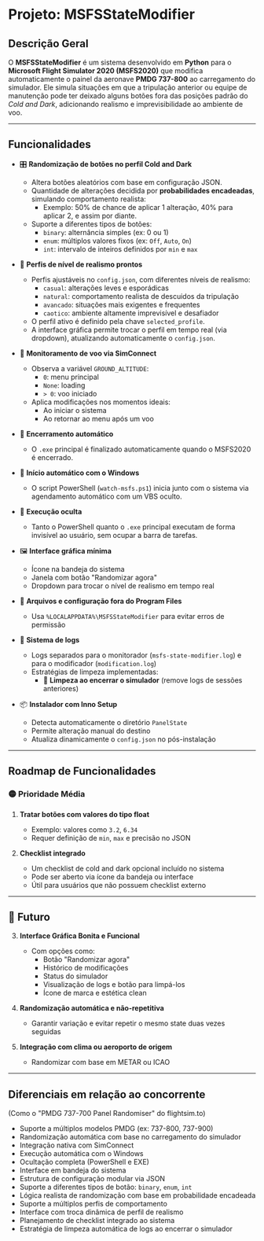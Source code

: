 # Projeto: MSFSStateModifier

## Descrição Geral

O **MSFSStateModifier** é um sistema desenvolvido em **Python** para o **Microsoft Flight Simulator 2020 (MSFS2020)** que modifica automaticamente o painel da aeronave **PMDG 737-800** ao carregamento do simulador. Ele simula situações em que a tripulação anterior ou equipe de manutenção pode ter deixado alguns botões fora das posições padrão do *Cold and Dark*, adicionando realismo e imprevisibilidade ao ambiente de voo.

---

## Funcionalidades

- 🎛️ **Randomização de botões no perfil Cold and Dark**
  - Altera botões aleatórios com base em configuração JSON.
  - Quantidade de alterações decidida por **probabilidades encadeadas**, simulando comportamento realista:
    - Exemplo: 50% de chance de aplicar 1 alteração, 40% para aplicar 2, e assim por diante.
  - Suporte a diferentes tipos de botões:
    - `binary`: alternância simples (ex: 0 ou 1)
    - `enum`: múltiplos valores fixos (ex: `Off`, `Auto`, `On`)
    - `int`: intervalo de inteiros definidos por `min` e `max`

- 🧩 **Perfis de nível de realismo prontos**
  - Perfis ajustáveis no `config.json`, com diferentes níveis de realismo:
    - `casual`: alterações leves e esporádicas
    - `natural`: comportamento realista de descuidos da tripulação
    - `avancado`: situações mais exigentes e frequentes
    - `caotico`: ambiente altamente imprevisível e desafiador
  - O perfil ativo é definido pela chave `selected_profile`.
  - A interface gráfica permite trocar o perfil em tempo real (via dropdown), atualizando automaticamente o `config.json`.

- 🛫 **Monitoramento de voo via SimConnect**
  - Observa a variável `GROUND_ALTITUDE`:
    - `0`: menu principal
    - `None`: loading
    - `> 0`: voo iniciado
  - Aplica modificações nos momentos ideais:
    - Ao iniciar o sistema
    - Ao retornar ao menu após um voo

- 🔄 **Encerramento automático**
  - O `.exe` principal é finalizado automaticamente quando o MSFS2020 é encerrado.

- 🚀 **Início automático com o Windows**
  - O script PowerShell (`watch-msfs.ps1`) inicia junto com o sistema via agendamento automático com um VBS oculto.

- 👻 **Execução oculta**
  - Tanto o PowerShell quanto o `.exe` principal executam de forma invisível ao usuário, sem ocupar a barra de tarefas.

- 🖼️ **Interface gráfica mínima**
  - Ícone na bandeja do sistema
  - Janela com botão "Randomizar agora"
  - Dropdown para trocar o nível de realismo em tempo real

- 📁 **Arquivos e configuração fora do Program Files**
  - Usa `%LOCALAPPDATA%\MSFSStateModifier` para evitar erros de permissão

- 📝 **Sistema de logs**
  - Logs separados para o monitorador (`msfs-state-modifier.log`) e para o modificador (`modification.log`)
  - Estratégias de limpeza implementadas:
    - 🧹 **Limpeza ao encerrar o simulador** (remove logs de sessões anteriores)

- 📦 **Instalador com Inno Setup**
  - Detecta automaticamente o diretório `PanelState`
  - Permite alteração manual do destino
  - Atualiza dinamicamente o `config.json` no pós-instalação

---

## Roadmap de Funcionalidades

### 🟡 Prioridade Média

1. **Tratar botões com valores do tipo float**
   - Exemplo: valores como `3.2`, `6.34`
   - Requer definição de `min`, `max` e precisão no JSON

2. **Checklist integrado**
   - Um checklist de cold and dark opcional incluído no sistema
   - Pode ser aberto via ícone da bandeja ou interface
   - Útil para usuários que não possuem checklist externo

---

## 🔵 Futuro

3. **Interface Gráfica Bonita e Funcional**
   - Com opções como:
     - Botão "Randomizar agora"
     - Histórico de modificações
     - Status do simulador
     - Visualização de logs e botão para limpá-los
     - Ícone de marca e estética clean

4. **Randomização automática e não-repetitiva**
   - Garantir variação e evitar repetir o mesmo state duas vezes seguidas

5. **Integração com clima ou aeroporto de origem**
   - Randomizar com base em METAR ou ICAO

---

## Diferenciais em relação ao concorrente
(Como o "PMDG 737-700 Panel Randomiser" do flightsim.to)

- Suporte a múltiplos modelos PMDG (ex: 737-800, 737-900)
- Randomização automática com base no carregamento do simulador
- Integração nativa com SimConnect
- Execução automática com o Windows
- Ocultação completa (PowerShell e EXE)
- Interface em bandeja do sistema
- Estrutura de configuração modular via JSON
- Suporte a diferentes tipos de botão: `binary`, `enum`, `int`
- Lógica realista de randomização com base em probabilidade encadeada
- Suporte a múltiplos perfis de comportamento
- Interface com troca dinâmica de perfil de realismo  
- Planejamento de checklist integrado ao sistema
- Estratégia de limpeza automática de logs ao encerrar o simulador
